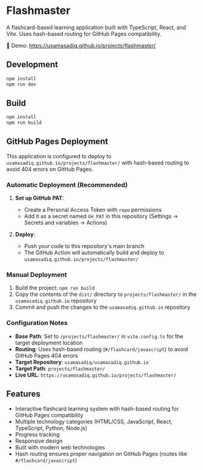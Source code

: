 # Flashmaster

A flashcard-based learning application built with TypeScript, React, and Vite. Uses hash-based routing for GitHub Pages compatibility.

🔗 Demo: https://usamasadiq.github.io/projects/flashmaster/

## Development

```bash
npm install
npm run dev
```

## Build

```bash
npm install
npm run build
```

## GitHub Pages Deployment

This application is configured to deploy to `usamasadiq.github.io/projects/flashmaster/` with hash-based routing to avoid 404 errors on GitHub Pages.

### Automatic Deployment (Recommended)

1. **Set up GitHub PAT**: 
   - Create a Personal Access Token with `repo` permissions
   - Add it as a secret named `GH_PAT` in this repository (Settings → Secrets and variables → Actions)

2. **Deploy**: 
   - Push your code to this repository's main branch
   - The GitHub Action will automatically build and deploy to `usamasadiq.github.io/projects/flashmaster/`

### Manual Deployment

1. Build the project: `npm run build`
2. Copy the contents of the `dist/` directory to `projects/flashmaster/` in the `usamasadiq.github.io` repository
3. Commit and push the changes to the `usamasadiq.github.io` repository

### Configuration Notes

- **Base Path**: Set to `/projects/flashmaster/` in `vite.config.ts` for the target deployment location
- **Routing**: Uses hash-based routing (`#/flashcard/javascript`) to avoid GitHub Pages 404 errors
- **Target Repository**: `usamasadiq/usamasadiq.github.io`
- **Target Path**: `projects/flashmaster/`
- **Live URL**: `https://usamasadiq.github.io/projects/flashmaster/`

## Features

- Interactive flashcard learning system with hash-based routing for GitHub Pages compatibility
- Multiple technology categories (HTML/CSS, JavaScript, React, TypeScript, Python, Node.js)
- Progress tracking
- Responsive design
- Built with modern web technologies
- Hash routing ensures proper navigation on GitHub Pages (routes like `#/flashcard/javascript`)
